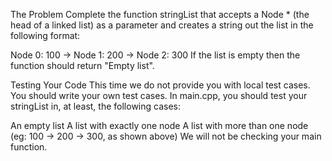 The Problem
Complete the function stringList that accepts a Node \* (the head of a linked list) as a parameter and creates a string out the list in the following format:

Node 0: 100 -> Node 1: 200 -> Node 2: 300
If the list is empty then the function should return "Empty list".

Testing Your Code
This time we do not provide you with local test cases. You should write your own test cases. In main.cpp, you should test your stringList in, at least, the following cases:

An empty list
A list with exactly one node
A list with more than one node (eg: 100 -> 200 -> 300, as shown above)
We will not be checking your main function.
